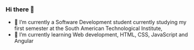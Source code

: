 ### Hi there 👋

- 🔭 I’m currently a Software Development student currently studying my first semester at the South American Technological Institute,
- 🌱 I’m currently learning Web development, HTML, CSS, JavaScript and Angular

